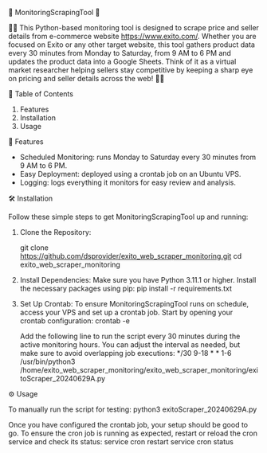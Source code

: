 🌟 MonitoringScrapingTool 🌟

🎩✨ This Python-based monitoring tool is designed to scrape price and seller details from e-commerce website https://www.exito.com/. Whether you are focused on Exito or any other target website, this tool gathers product data every 30 minutes from Monday to Saturday, from 9 AM to 6 PM and updates the product data into a Google Sheets. Think of it as a virtual market researcher helping sellers stay competitive by keeping a sharp eye on pricing and seller details across the web! 🚀🛒


📜 Table of Contents

1. Features
2. Installation
3. Usage


🔧 Features

- Scheduled Monitoring: runs Monday to Saturday every 30 minutes from 9 AM to 6 PM.
- Easy Deployment: deployed using a crontab job on an Ubuntu VPS.
- Logging: logs everything it monitors for easy review and analysis.


🛠️ Installation

Follow these simple steps to get MonitoringScrapingTool up and running:

1. Clone the Repository:

   git clone https://github.com/dsprovider/exito_web_scraper_monitoring.git
   cd exito_web_scraper_monitoring

2. Install Dependencies:
   Make sure you have Python 3.11.1 or higher. Install the necessary packages using pip:
   pip install -r requirements.txt

3. Set Up Crontab:
   To ensure MonitoringScrapingTool runs on schedule, access your VPS and set up a crontab job. Start by opening your crontab configuration:
   crontab -e

   Add the following line to run the script every 30 minutes during the active monitoring hours. You can adjust the interval as needed, but make sure to avoid overlapping job executions:
   */30 9-18 * * 1-6 /usr/bin/python3 /home/exito_web_scraper_monitoring/exito_web_scraper_monitoring/exitoScraper_20240629A.py


⚙️ Usage

To manually run the script for testing:
python3 exitoScraper_20240629A.py

Once you have configured the crontab job, your setup should be good to go. To ensure the cron job is running as expected, restart or reload the cron service and check its status:
service cron restart
service cron status
